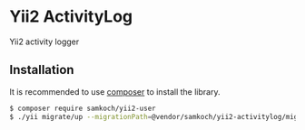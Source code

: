 Yii2 ActivityLog
================

Yii2 activity logger

## Installation

It is recommended to use [composer](https://getcomposer.org) to install the library.

```bash
$ composer require samkoch/yii2-user
$ ./yii migrate/up --migrationPath=@vendor/samkoch/yii2-activitylog/migrations
```
